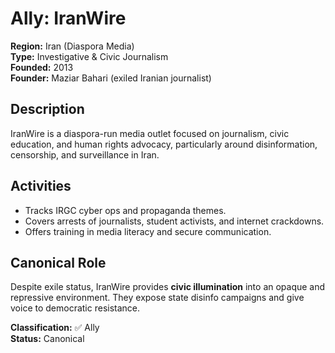 # Ally: IranWire

**Region:** Iran (Diaspora Media)  
**Type:** Investigative & Civic Journalism  
**Founded:** 2013  
**Founder:** Maziar Bahari (exiled Iranian journalist)

## Description
IranWire is a diaspora-run media outlet focused on journalism, civic education, and human rights advocacy, particularly around disinformation, censorship, and surveillance in Iran.

## Activities
- Tracks IRGC cyber ops and propaganda themes.
- Covers arrests of journalists, student activists, and internet crackdowns.
- Offers training in media literacy and secure communication.

## Canonical Role
Despite exile status, IranWire provides **civic illumination** into an opaque and repressive environment. They expose state disinfo campaigns and give voice to democratic resistance.

**Classification:** ✅ Ally  
**Status:** Canonical
